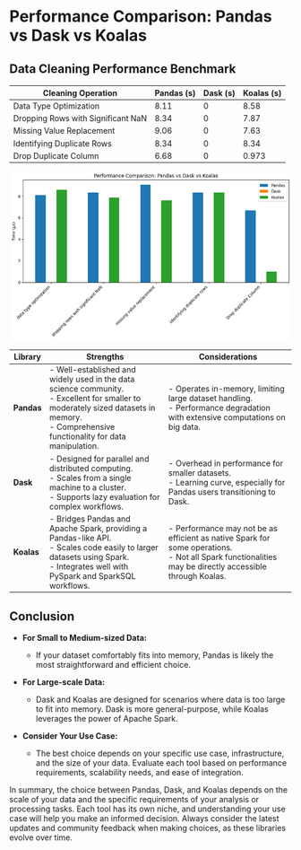 # Performance Comparison: Pandas vs Dask vs Koalas

## Data Cleaning Performance Benchmark

| **Cleaning Operation**                 | **Pandas (s)** | **Dask (s)** | **Koalas (s)** |
|----------------------------------------|----------------|--------------|----------------|
| Data Type Optimization                | 8.11           | 0            | 8.58           |
| Dropping Rows with Significant NaN    | 8.34           | 0            | 7.87           |
| Missing Value Replacement             | 9.06           | 0            | 7.63           |
| Identifying Duplicate Rows            | 8.34           | 0            | 8.34           |
| Drop Duplicate Column                 | 6.68           | 0            | 0.973          |

![Alt text](assignment/ass7/hpdp/BROKE/images/download.png)










| **Library** | **Strengths** | **Considerations** |
|-------------|---------------|--------------------|
| **Pandas**  | - Well-established and widely used in the data science community. <br> - Excellent for smaller to moderately sized datasets in memory. <br> - Comprehensive functionality for data manipulation. | - Operates in-memory, limiting large dataset handling. <br> - Performance degradation with extensive computations on big data. |
| **Dask**    | - Designed for parallel and distributed computing. <br> - Scales from a single machine to a cluster. <br> - Supports lazy evaluation for complex workflows. | - Overhead in performance for smaller datasets. <br> - Learning curve, especially for Pandas users transitioning to Dask. |
| **Koalas**  | - Bridges Pandas and Apache Spark, providing a Pandas-like API. <br> - Scales code easily to larger datasets using Spark. <br> - Integrates well with PySpark and SparkSQL workflows. | - Performance may not be as efficient as native Spark for some operations. <br> - Not all Spark functionalities may be directly accessible through Koalas. |

## Conclusion

- **For Small to Medium-sized Data:**
  - If your dataset comfortably fits into memory, Pandas is likely the most straightforward and efficient choice.

- **For Large-scale Data:**
  - Dask and Koalas are designed for scenarios where data is too large to fit into memory. Dask is more general-purpose, while Koalas leverages the power of Apache Spark.

- **Consider Your Use Case:**
  - The best choice depends on your specific use case, infrastructure, and the size of your data. Evaluate each tool based on performance requirements, scalability needs, and ease of integration.

In summary, the choice between Pandas, Dask, and Koalas depends on the scale of your data and the specific requirements of your analysis or processing tasks. Each tool has its own niche, and understanding your use case will help you make an informed decision. Always consider the latest updates and community feedback when making choices, as these libraries evolve over time.

